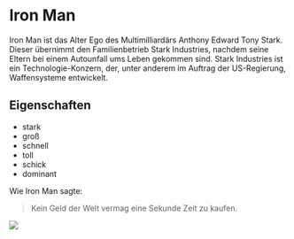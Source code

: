 # Iron Man
Iron Man ist das Alter Ego des Multimilliardärs Anthony Edward Tony Stark. Dieser übernimmt den Familienbetrieb Stark Industries, nachdem seine Eltern bei einem Autounfall ums Leben gekommen sind. Stark Industries ist ein Technologie-Konzern, der, unter anderem im Auftrag der US-Regierung, Waffensysteme entwickelt.

## Eigenschaften
* stark
* groß
* schnell
* toll
* schick
* dominant

Wie Iron Man sagte:
> Kein Geld der Welt vermag eine Sekunde Zeit zu kaufen.

<img src="https://media.istockphoto.com/photos/triathlete-triathlon-cyclist-cycling-silhouette-isolated-white-picture-id1151898772"/>

